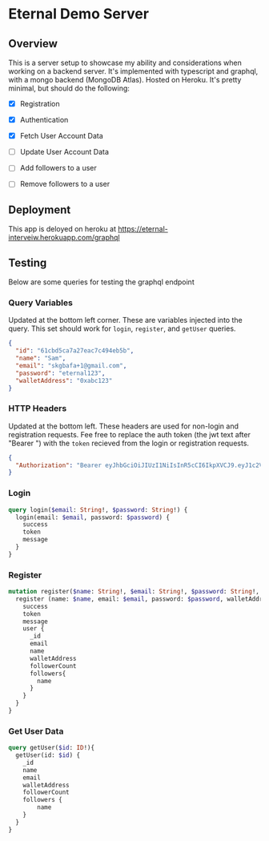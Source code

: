 # Eternal Demo Server

## Overview
This is a server setup to showcase my ability and considerations when working on a backend server. It's implemented with typescript and graphql, with a mongo backend (MongoDB Atlas). Hosted on Heroku. It's pretty minimal, but should do the following:

- [x] Registration
- [x] Authentication
- [x] Fetch User Account Data
- [ ] Update User Account Data
- [ ] Add followers to a user
- [ ] Remove followers to a user


## Deployment
This app is deloyed on heroku at https://eternal-interveiw.herokuapp.com/graphql


## Testing
Below are some queries for testing the graphql endpoint

### Query Variables
Updated at the bottom left corner. These are variables injected into the query. This set should work for `login`, `register`, and `getUser` queries.
```json
{
  "id": "61cbd5ca7a27eac7c494eb5b",
  "name": "Sam",
  "email": "skgbafa+1@gmail.com",
  "password": "eternal123",
  "walletAddress": "0xabc123"
}
```

### HTTP Headers
Updated at the bottom left. These headers are used for non-login and registration requests. Fee free to replace the auth token (the jwt text after "Bearer ") with the `token` recieved from the login or registration requests.
```json
{
  "Authorization": "Bearer eyJhbGciOiJIUzI1NiIsInR5cCI6IkpXVCJ9.eyJ1c2VySWQiOiI2MWNiZDVjYTdhMjdlYWM3YzQ5NGViNWIiLCJpYXQiOjE2NDEyODM0MDIsImV4cCI6MTY0MTM2OTgwMn0.yAQo5noHW2T5XV0EpVPo1ED78kS9OHVqQ4LX5h4cXYg"
}
```

### Login
```graphql
query login($email: String!, $password: String!) {
  login(email: $email, password: $password) {
    success
    token
    message
  }
}
```

### Register
```graphql
mutation register($name: String!, $email: String!, $password: String!, $walletAddress: String!) {
  register (name: $name, email: $email, password: $password, walletAddress: $walletAddress) {
    success
    token
    message
    user {
      _id
      email
      name
      walletAddress
      followerCount
      followers{
        name
      }
    }
  }
}
```

### Get User Data
```graphql
query getUser($id: ID!){
  getUser(id: $id) {
    _id
    name
    email
    walletAddress
    followerCount
    followers {
        name
    }
  }
}
```

